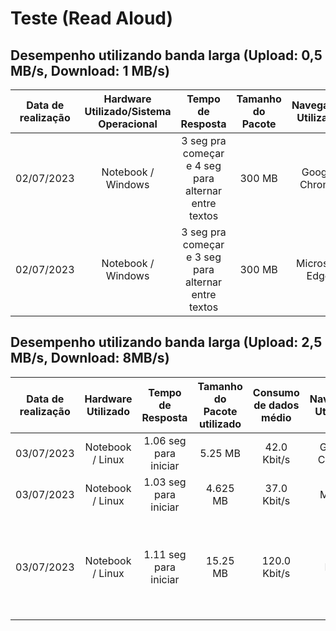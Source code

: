 # Teste (Read Aloud)

## Desempenho utilizando banda larga (Upload: 0,5 MB/s, Download: 1 MB/s)

| Data de realização | Hardware Utilizado/Sistema Operacional | Tempo de Resposta | Tamanho do Pacote | Navegador Utilizado | Observações |
|:------------------:|:------------------:|:-----------------:|:-----------------:|:-------------------:|:------------------:|
| 02/07/2023 | Notebook / Windows | 3 seg pra começar e 4 seg para alternar entre textos | 300 MB | Google Chrome | Só as vozes offline funcionaram, as outras dão tempo excedido |
| 02/07/2023 | Notebook / Windows | 3 seg pra começar e 3 seg para alternar entre textos | 300 MB | Microsoft Edge | Vozes offline funcionam |

## Desempenho utilizando banda larga (Upload: 2,5 MB/s, Download: 8MB/s)

| Data de realização | Hardware Utilizado | Tempo de Resposta | Tamanho do Pacote utilizado | Consumo de dados médio |Navegador Utilizado | Observações |
|:------------------:|:------------------:|:-----------------:|:---------------------------:|:----------------------:|:------------------:|:------------------:|
| 03/07/2023 | Notebook / Linux | 1.06 seg para iniciar | 5.25 MB | 42.0 Kbit/s | Google Chrome | |
| 03/07/2023 | Notebook / Linux | 1.03 seg para iniciar | 4.625 MB | 37.0 Kbit/s | Mozilla | |
| 03/07/2023 | Notebook / Linux | 1.11 seg para iniciar | 15.25 MB | 120.0 Kbit/s | Edge | O navegador edge de fábrica aparenta refazer requisições enquanto a página roda. |